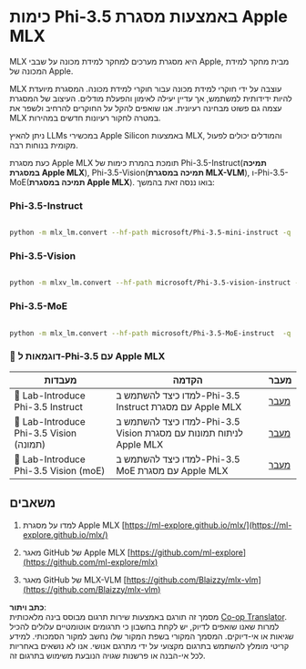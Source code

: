 <!--
CO_OP_TRANSLATOR_METADATA:
{
  "original_hash": "ec5e22bbded16acb7bdb9fa568ab5781",
  "translation_date": "2025-07-16T21:56:02+00:00",
  "source_file": "md/01.Introduction/04/UsingAppleMLXQuantifyingPhi.md",
  "language_code": "he"
}
-->
# **כימות Phi-3.5 באמצעות מסגרת Apple MLX**

MLX היא מסגרת מערכים למחקר למידת מכונה על שבבי Apple, מבית מחקר למידת המכונה של Apple.

MLX עוצבה על ידי חוקרי למידת מכונה עבור חוקרי למידת מכונה. המסגרת מיועדת להיות ידידותית למשתמש, אך עדיין יעילה לאימון והפעלת מודלים. העיצוב של המסגרת עצמה גם פשוט מבחינה רעיונית. אנו שואפים להקל על החוקרים להרחיב ולשפר את MLX במטרה לחקור רעיונות חדשים במהירות.

ניתן להאיץ LLMs במכשירי Apple Silicon באמצעות MLX, והמודלים יכולים לפעול מקומית בנוחות רבה.

כעת מסגרת Apple MLX תומכת בהמרת כימות של Phi-3.5-Instruct(**תמיכה במסגרת Apple MLX**), Phi-3.5-Vision(**תמיכה במסגרת MLX-VLM**), ו-Phi-3.5-MoE(**תמיכה במסגרת Apple MLX**). בואו ננסה זאת בהמשך:

### **Phi-3.5-Instruct**

```bash

python -m mlx_lm.convert --hf-path microsoft/Phi-3.5-mini-instruct -q

```

### **Phi-3.5-Vision**

```bash

python -m mlxv_lm.convert --hf-path microsoft/Phi-3.5-vision-instruct -q

```

### **Phi-3.5-MoE**

```bash

python -m mlx_lm.convert --hf-path microsoft/Phi-3.5-MoE-instruct  -q

```

### **🤖 דוגמאות ל-Phi-3.5 עם Apple MLX**

| מעבדות    | הקדמה | מעבר |
| -------- | ------- |  ------- |
| 🚀 Lab-Introduce Phi-3.5 Instruct  | למדו כיצד להשתמש ב-Phi-3.5 Instruct עם מסגרת Apple MLX   |  [מעבר](../../../../../code/09.UpdateSamples/Aug/mlx-phi35-instruct.ipynb)    |
| 🚀 Lab-Introduce Phi-3.5 Vision (תמונה) | למדו כיצד להשתמש ב-Phi-3.5 Vision לניתוח תמונות עם מסגרת Apple MLX     |  [מעבר](../../../../../code/09.UpdateSamples/Aug/mlx-phi35-vision.ipynb)    |
| 🚀 Lab-Introduce Phi-3.5 Vision (moE)   | למדו כיצד להשתמש ב-Phi-3.5 MoE עם מסגרת Apple MLX  |  [מעבר](../../../../../code/09.UpdateSamples/Aug/mlx-phi35-moe.ipynb)    |

## **משאבים**

1. למדו על מסגרת Apple MLX [https://ml-explore.github.io/mlx/](https://ml-explore.github.io/mlx/)

2. מאגר GitHub של Apple MLX [https://github.com/ml-explore](https://github.com/ml-explore/mlx)

3. מאגר GitHub של MLX-VLM [https://github.com/Blaizzy/mlx-vlm](https://github.com/Blaizzy/mlx-vlm)

**כתב ויתור**:  
מסמך זה תורגם באמצעות שירות תרגום מבוסס בינה מלאכותית [Co-op Translator](https://github.com/Azure/co-op-translator). למרות שאנו שואפים לדיוק, יש לקחת בחשבון כי תרגומים אוטומטיים עלולים להכיל שגיאות או אי-דיוקים. המסמך המקורי בשפת המקור שלו נחשב למקור הסמכותי. למידע קריטי מומלץ להשתמש בתרגום מקצועי על ידי מתרגם אנושי. אנו לא נושאים באחריות לכל אי-הבנה או פרשנות שגויה הנובעת משימוש בתרגום זה.